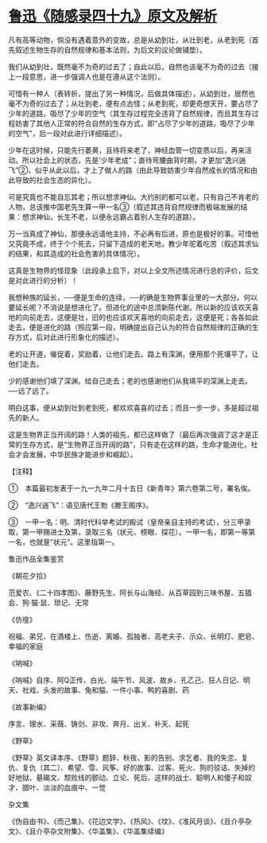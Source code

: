 # [鲁迅《随感录四十九》原文及解析](https://www.vrrw.net/wx/7563.html)

凡有高等动物，倘没有遇着意外的变故，总是从幼到壮，从壮到老，从老到死（首先叙述生物生存的自然规律和基本法则，为后文的议论做铺垫）。

我们从幼到壮，既然毫不为奇的过去了；自此以后，自然也该毫不为奇的过去（接上一段意思，进一步强调人也是在遵从这个法则）。



可惜有一种人（表转折，提出了另一种情况，后做具体描述），从幼到壮，居然也毫不为奇的过去了；从壮到老，便有点古怪；从老到死，却更奇想天开，要占尽了少年的道路，吸尽了少年的空气（其生存过程完全违背了自然规律，而且其生存过程妨害了其他人正常的符合自然的生存方式，即“占尽了少年的道路，吸尽了少年的空气”，后一段对此进行详细描述）。

少年在这时候，只能先行萎黄，且待将来老了，神经血管一切变质以后，再来活动。所以社会上的状态，先是‘少年老成”；直待弯腰曲背时期，才更加“逸兴遄飞”②，似乎从此以后，才上了做人的路（由此导致妨害少年自然成长的情况和由此导致的社会生态的异化）。

可是究竟也不能自忘其老；所以想求神仙。大约别的都可以老，只有自己不肯老的人物，总该推中国老先生算一甲一名③（叙述其违背自然规律而极端发展的结果：想求神仙，长生不老，以便永远霸占着别人生存的道路）。

万一当真成了神仙，那便永远请他主持，不必再有后进，原也是极好的事。可惜他又究竟不成，终于个个死去，只留下造成的老天地，教少年驼着吃苦（叙述其求仙的结果，和其造成的社会危害的具体情况）。

这真是生物界的怪现象（此段承上启下，对以上全文所述情况进行总的评价，后文是对此进行的分析）！

我想种族的延长，──便是生命的连续，──的确是生物界事业里的一大部分。何以要延长呢？不消说是想进化了。但进化的途中总须新陈代谢。所以新的应该欢天喜地的向前走去，这便是壮，旧的也应该欢天喜地的向前走去，这便是死；各各如此走去，便是进化的路（照应第一段，明确提出自己认为的符合自然规律的正确的生存方式，后对此进行形象化的描述）。

老的让开道，催促着，奖励着，让他们走去。路上有深渊，便用那个死壤平了，让他们走去。

少的感谢他们填了深渊，给自己走去；老的也感谢他们从我填平的深渊上走去。──远了远了。

明白这事，便从幼到壮到老到死，都欢欢喜喜的过去；而且一步一步，多是超过祖先的新人。

这是生物界正当开阔的路！人类的祖先，都已这样做了（最后再次强调了这才是正常的生存方式，是“生物界正当开阔的路”，只有走在这样的路，生命才能进化，社会才会发展，中华民族才能进步和崛起）。





【注释】

①　本篇最初发表于一九一九年二月十五日《新青年》第六卷第二号，署名俟。

②　“逸兴遄飞”：语见唐代王勃《滕王阁序》。

③　一甲一名：明、清时代科举考试的殿试（皇帝亲自主持的考试），分三甲录取，第一甲赐进士及第，录取三名（状元、榜眼、探花）。一甲一名，即第一等第一名，也就是“状元”。这里指第一。

鲁迅作品全集鉴赏

《朝花夕拾》

范爱农、《二十四孝图》、藤野先生、阿长与山海经、从百草园到三味书屋、五猖会、狗·猫·鼠、琐记、无常

《仿徨》

祝福、弟兄、在酒楼上、伤逝、离婚、孤独者、高老夫子、示众、长明灯、肥皂、幸福的家庭

《呐喊》

《呐喊》自序、阿Q正传、白光、端午节、风波、故乡、孔乙己、狂人日记、明天、社戏、头发的故事、兔和猫、一件小事、鸭的喜剧、药

《故事新编》

序言、理水、采薇、铸剑、非攻、奔月、出关、补天、起死

《野草》

《野草》英文译本序、《野草》题辞、秋夜、影的告别、求乞者、我的失恋、复仇、复仇〔其二〕、希望、雪、风筝、好的故事、过客、死火、狗的驳诘、失掉的好地狱、墓碣文、颓败线的颤动、立论、死后、这样的战士、聪明人和傻子和奴才、腊叶、淡淡的血痕中、一觉

杂文集

《伪自由书》、《而己集》、《花边文学》、《热风》、《坟》、《准风月谈》、《且介亭杂文》、《且介亭杂文附集》、《华盖集》、《华盖集续编》

